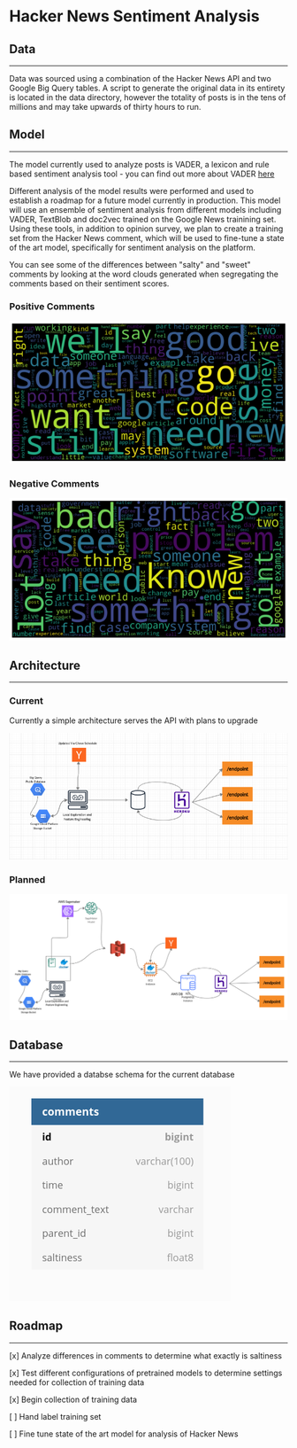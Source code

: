# Hacker News Sentiment Analysis

## Data
-------
Data was sourced using a combination of the Hacker News API and two Google Big Query tables.
A script to generate the original data in its entirety is located in the data directory, however
the totality of posts is in the tens of millions and may take upwards of thirty hours to run.

## Model
--------
The model currently used to analyze posts is VADER, a lexicon and rule based sentiment
analysis tool - you can find out more about VADER [here](https://github.com/cjhutto/vaderSentiment)

Different analysis of the model results were performed and used to establish a 
roadmap for a future model currently in production. This model will use an ensemble
of sentiment analysis from different models including VADER, TextBlob and doc2vec
trained on the Google News trainining set. Using these tools, in addition to
opinion survey, we plan to create a training set from the Hacker News comment,
which will be used to fine-tune a state of the art model, specifically for
sentiment analysis on the platform.

You can see some of the differences between "salty" and "sweet" comments by 
looking at the word clouds generated when segregating the comments based on their
sentiment scores.

### Positive Comments

![pos](assets/pos-not-in-neg.png)


### Negative Comments

![neg](assets/bad-not-in-good.png)

## Architecture
---------------
### Current

Currently a simple architecture serves the API with plans to upgrade

![current](assets/CurrentArch.png)



### Planned

![planned](assets/plannedarchitecture.png)


## Database
-----------

We have provided a databse schema for the current database

![dbdiagram](assets/tabediagram.png)


## Roadmap
----------

[x] Analyze differences in comments to determine what exactly is saltiness

[x] Test different configurations of pretrained models to determine settings
needed for collection of training data

[x] Begin collection of training data

[ ] Hand label training set

[ ] Fine tune state of the art model for analysis of Hacker News

